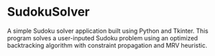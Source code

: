 # SudokuSolver
A simple Sudoku solver application built using Python and Tkinter. This program solves a user-inputed Sudoku problem using an optimized backtracking algorithm with constraint propagation and MRV heuristic.
